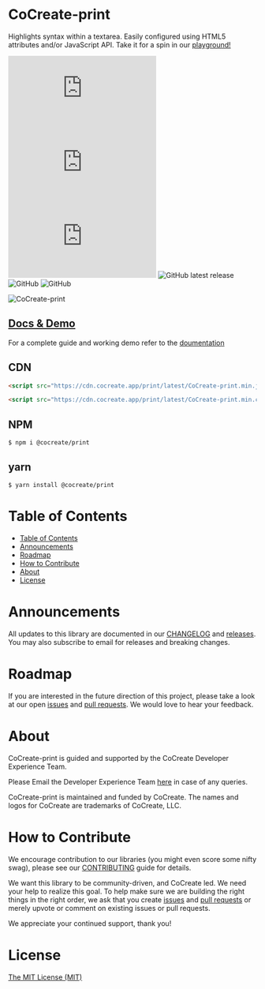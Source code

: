 # CoCreate-print

Highlights syntax within a textarea. Easily configured using HTML5 attributes and/or JavaScript API. Take it for a spin in our [playground!](https://cocreate.app/docs/print)

![min file size in bytes](https://img.badgesize.io/https://cdn.cocreate.app/print/latest/CoCreate-print.min.js?style=flat-square&label=minified&color=orange)
![gzip file size in bytes](https://img.badgesize.io/https://cdn.cocreate.app/print/latest/CoCreate-print.min.js?compression=gzip&style=flat-square&label=gzip&color=yellow)
![brotlifile size in bytes](https://img.badgesize.io/https://cdn.cocreate.app/print/latest/CoCreate-print.min.js?compression=brotli&style=flat-square&label=brotli)
![GitHub latest release](https://img.shields.io/github/v/release/CoCreate-app/CoCreate-print?style=flat-square)
![GitHub](https://img.shields.io/github/license/CoCreate-app/CoCreate-print?style=flat-square)
![GitHub](https://img.shields.io/static/v1?style=flat-square&label=&message=Hiring&color=blueviolet)

![CoCreate-print](https://cdn.cocreate.app/docs/CoCreate-print.gif)

## [Docs & Demo](https://cocreate.app/docs/print)

For a complete guide and working demo refer to the [doumentation](https://cocreate.app/docs/print)

## CDN

```html
<script src="https://cdn.cocreate.app/print/latest/CoCreate-print.min.js"></script>
```

```html
<script src="https://cdn.cocreate.app/print/latest/CoCreate-print.min.css"></script>
```

## NPM

```shell
$ npm i @cocreate/print
```

## yarn

```shell
$ yarn install @cocreate/print
```

# Table of Contents

-   [Table of Contents](#table-of-contents)
-   [Announcements](#announcements)
-   [Roadmap](#roadmap)
-   [How to Contribute](#how-to-contribute)
-   [About](#about)
-   [License](#license)

<a name="announcements"></a>

# Announcements

All updates to this library are documented in our [CHANGELOG](https://github.com/CoCreate-app/CoCreate-print/blob/master/CHANGELOG.md) and [releases](https://github.com/CoCreate-app/CoCreate-print/releases). You may also subscribe to email for releases and breaking changes.

<a name="roadmap"></a>

# Roadmap

If you are interested in the future direction of this project, please take a look at our open [issues](https://github.com/CoCreate-app/CoCreate-print/issues) and [pull requests](https://github.com/CoCreate-app/CoCreate-print/pulls). We would love to hear your feedback.

<a name="about"></a>

# About

CoCreate-print is guided and supported by the CoCreate Developer Experience Team.

Please Email the Developer Experience Team [here](mailto:develop@cocreate.app) in case of any queries.

CoCreate-print is maintained and funded by CoCreate. The names and logos for CoCreate are trademarks of CoCreate, LLC.

<a name="contribute"></a>

# How to Contribute

We encourage contribution to our libraries (you might even score some nifty swag), please see our [CONTRIBUTING](https://github.com/CoCreate-app/CoCreate-print/blob/master/CONTRIBUTING.md) guide for details.

We want this library to be community-driven, and CoCreate led. We need your help to realize this goal. To help make sure we are building the right things in the right order, we ask that you create [issues](https://github.com/CoCreate-app/CoCreate-print/issues) and [pull requests](https://github.com/CoCreate-app/CoCreate-print/pulls) or merely upvote or comment on existing issues or pull requests.

We appreciate your continued support, thank you!

# License

[The MIT License (MIT)](https://github.com/CoCreate-app/CoCreate-print/blob/master/LICENSE)

